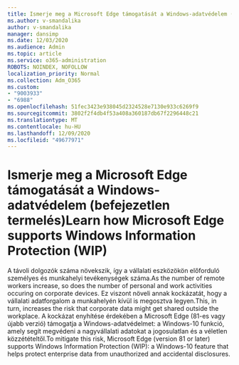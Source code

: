 ```yaml
---
title: Ismerje meg a Microsoft Edge támogatását a Windows-adatvédelem (befejezetlen termelés)
ms.author: v-smandalika
author: v-smandalika
manager: dansimp
ms.date: 12/03/2020
ms.audience: Admin
ms.topic: article
ms.service: o365-administration
ROBOTS: NOINDEX, NOFOLLOW
localization_priority: Normal
ms.collection: Adm_O365
ms.custom:
- "9003933"
- "6988"
ms.openlocfilehash: 51fec3423e938045d2324528e7130e933c6269f9
ms.sourcegitcommit: 3802f2f4db4f53a408a360187db67f2296448c21
ms.translationtype: MT
ms.contentlocale: hu-HU
ms.lasthandoff: 12/09/2020
ms.locfileid: "49677971"
---
```

# <a name="learn-how-microsoft-edge-supports-windows-information-protection-wip"></a><span data-ttu-id="04761-102">Ismerje meg a Microsoft Edge támogatását a Windows-adatvédelem (befejezetlen termelés)</span><span class="sxs-lookup"><span data-stu-id="04761-102">Learn how Microsoft Edge supports Windows Information Protection (WIP)</span></span>

<span data-ttu-id="04761-103">A távoli dolgozók száma növekszik, így a vállalati eszközökön előforduló személyes és munkahelyi tevékenységek száma.</span><span class="sxs-lookup"><span data-stu-id="04761-103">As the number of remote workers increase, so does the number of personal and work activities occuring on corporate devices.</span></span> <span data-ttu-id="04761-104">Ez viszont növeli annak kockázatát, hogy a vállalati adatforgalom a munkahelyén kívül is megosztva legyen.</span><span class="sxs-lookup"><span data-stu-id="04761-104">This, in turn, increases the risk that corporate data might get shared outside the workplace.</span></span> <span data-ttu-id="04761-105">A kockázat enyhítése érdekében a Microsoft Edge (81-es vagy újabb verzió) támogatja a Windows-adatvédelmet: a Windows-10 funkció, amely segít megvédeni a nagyvállalati adatokat a jogosulatlan és a véletlen közzétételtől.</span><span class="sxs-lookup"><span data-stu-id="04761-105">To mitigate this risk, Microsoft Edge (version 81 or later) supports Windows Information Protection (WIP): a Windows-10 feature that helps protect enterprise data from unauthorized and accidental disclosures.</span></span>
